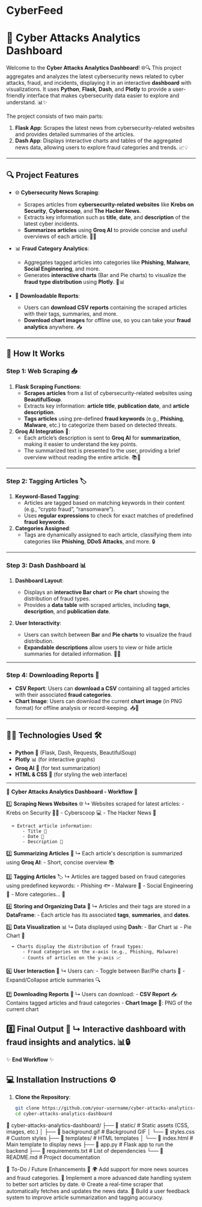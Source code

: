 # CyberFeed
# 🔐 **Cyber Attacks Analytics Dashboard** 

Welcome to the **Cyber Attacks Analytics Dashboard**! 🌐🔍 This project aggregates and analyzes the latest cybersecurity news related to cyber attacks, fraud, and incidents, displaying it in an interactive **dashboard** with visualizations. It uses **Python**, **Flask**, **Dash**, and **Plotly** to provide a user-friendly interface that makes cybersecurity data easier to explore and understand. 📊✨

The project consists of two main parts:
1. **Flask App**: Scrapes the latest news from cybersecurity-related websites and provides detailed summaries of the articles.
2. **Dash App**: Displays interactive charts and tables of the aggregated news data, allowing users to explore fraud categories and trends. 📈💡

---

## 🔍 **Project Features**

- 🌐 **Cybersecurity News Scraping**:
  - Scrapes articles from **cybersecurity-related websites** like **Krebs on Security**, **Cyberscoop**, and **The Hacker News**.
  - Extracts key information such as **title**, **date**, and **description** of the latest cyber incidents.
  - **Summarizes articles** using **Groq AI** to provide concise and useful overviews of each article. 🤖📝

- 📊 **Fraud Category Analytics**:
  - Aggregates tagged articles into categories like **Phishing**, **Malware**, **Social Engineering**, and more.
  - Generates **interactive charts** (Bar and Pie charts) to visualize the **fraud type distribution** using **Plotly**. 🔄📊

- 💾 **Downloadable Reports**:
  - Users can **download CSV reports** containing the scraped articles with their tags, summaries, and more.
  - **Download chart images** for offline use, so you can take your **fraud analytics** anywhere. 📥
---
## 🚀 **How It Works**

### **Step 1: Web Scraping** 📥
1. **Flask Scraping Functions**:
   - **Scrapes articles** from a list of cybersecurity-related websites using **BeautifulSoup**.
   - Extracts key information: **article title**, **publication date**, and **article description**.
   - **Tags articles** using pre-defined **fraud keywords** (e.g., **Phishing**, **Malware**, etc.) to categorize them based on detected threats.
2. **Groq AI Integration** 🧠:
   - Each article’s description is sent to **Groq AI** for **summarization**, making it easier to understand the key points.
   - The summarized text is presented to the user, providing a brief overview without reading the entire article. 📚💬
---
### **Step 2: Tagging Articles** 🏷️
1. **Keyword-Based Tagging**:
   - Articles are tagged based on matching keywords in their content (e.g., “crypto fraud”, “ransomware”).
   - Uses **regular expressions** to check for exact matches of predefined **fraud keywords**.
2. **Categories Assigned**:
   - Tags are dynamically assigned to each article, classifying them into categories like **Phishing**, **DDoS Attacks**, and more. 🔒
---
### **Step 3: Dash Dashboard** 📊
1. **Dashboard Layout**:
   - Displays an **interactive Bar chart** or **Pie chart** showing the distribution of fraud types.
   - Provides a **data table** with scraped articles, including **tags**, **description**, and **publication date**.

2. **User Interactivity**:
   - Users can switch between **Bar** and **Pie charts** to visualize the fraud distribution.
   - **Expandable descriptions** allow users to view or hide article summaries for detailed information. 🔄🔎
---
### **Step 4: Downloading Reports** 💾
- **CSV Report**: Users can **download a CSV** containing all tagged articles with their associated **fraud categories**.
- **Chart Image**: Users can download the current **chart image** (in PNG format) for offline analysis or record-keeping. 📥💼
---
## 🧑‍💻 **Technologies Used** 🛠️
- **Python** 🐍 (Flask, Dash, Requests, BeautifulSoup)
- **Plotly** 📊 (for interactive graphs)
- **Groq AI** 🤖 (for text summarization)
- **HTML & CSS** 🎨 (for styling the web interface)
---
📝 **Cyber Attacks Analytics Dashboard - Workflow** 🔄

  1️⃣ **Scraping News Websites** 🌐
      ↳ Websites scraped for latest articles:
          - Krebs on Security 🕵️‍♂️
          - Cyberscoop 💻
          - The Hacker News 📰

      ➡️ Extract article information:
          - Title 📝
          - Date 📅
          - Description 🧐
    
  2️⃣ **Summarizing Articles** 🤖
      ↳ Each article's description is summarized using **Groq AI**:
          - Short, concise overview 📚
    
  3️⃣ **Tagging Articles** 🏷️
      ↳ Articles are tagged based on fraud categories using predefined keywords:
          - Phishing 🐟
          - Malware 🦠
          - Social Engineering 🤔
          - More categories... 🔐

  4️⃣ **Storing and Organizing Data** 💾
      ↳ Articles and their tags are stored in a **DataFrame**:
          - Each article has its associated **tags**, **summaries**, and **dates**.
    
  5️⃣ **Data Visualization** 📊
      ↳ Data displayed using **Dash**:
          - Bar Chart 📊
          - Pie Chart 🍰
    
      ➡️ Charts display the distribution of fraud types:
          - Fraud categories on the x-axis (e.g., Phishing, Malware)
          - Counts of articles on the y-axis 📈
    
  6️⃣ **User Interaction** 🔄
      ↳ Users can:
          - Toggle between Bar/Pie charts 🔀
          - Expand/Collapse article summaries 🔍
    
  7️⃣ **Downloading Reports** 💾
      ↳ Users can download:
          - **CSV Report** 📥: Contains tagged articles and fraud categories
          - **Chart Image** 📸: PNG of the current chart
  
  8️⃣ **Final Output** 🎉
      ↳ Interactive dashboard with fraud insights and analytics. 📊🔒
-----------------------------------------------------
✨ **End Workflow** ✨

## 💻 **Installation Instructions** ⚙️

1. **Clone the Repository**:
   ```bash
   git clone https://github.com/your-username/cyber-attacks-analytics-dashboard.git
   cd cyber-attacks-analytics-dashboard

📁 cyber-attacks-analytics-dashboard/
├── 📂 static/                # Static assets (CSS, images, etc.)
│   ├── 📄 background.gif     # Background GIF
│   └── 📄 styles.css         # Custom styles
├── 📂 templates/             # HTML templates
│   └── 📄 index.html         # Main template to display news
├── 📄 app.py                 # Flask app to run the backend
├── 📄 requirements.txt       # List of dependencies
└── 📄 README.md              # Project documentation

🎯 To-Do / Future Enhancements 🚀
 🌍 Add support for more news sources and fraud categories.
 📅 Implement a more advanced date handling system to better sort articles by date.
 🌐 Create a real-time scraper that automatically fetches and updates the news data.
 💬 Build a user feedback system to improve article summarization and tagging accuracy.

